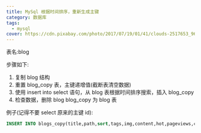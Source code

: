 ```yaml
---
title: MySql 根据时间排序，重新生成主键
category: 数据库
tags:
  - mysql
cover: https://cdn.pixabay.com/photo/2017/07/19/01/41/clouds-2517653_960_720.jpg
---
```


表名:blog

步骤如下:

1. 复制 blog 结构
2. 重置 blog_copy 表，主键递增值(截断表清空数据)
3. 使用 insert into select 语句，从 blog 表根据时间排序搜索，插入 blog_copy
4. 检查数据，删除 blog  blog_copy 为 blog 表

例子(记得不要 select 原来的主键 id):

``` sql
INSERT INTO blogs_copy(title,path,sort,tags,img,content,hot,pageviews,created,updated) SELECT title,path,sort,tags,img,content,hot,pageviews,created,updated FROM `blogs` ORDER BY created
```

